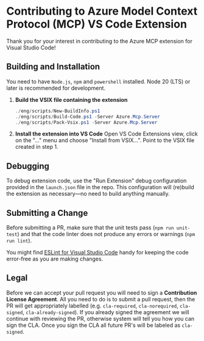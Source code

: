 
# Contributing to Azure Model Context Protocol (MCP) VS Code Extension

Thank you for your interest in contributing to the Azure MCP extension for Visual Studio Code!

## Building and Installation

You need to have `Node.js`, `npm` and `powershell` installed. Node 20 (LTS) or later is recommended for development.

1. **Build the VSIX file containing the extension**
    ```powershell
    ./eng/scripts/New-BuildInfo.ps1
    ./eng/scripts/Build-Code.ps1 -Server Azure.Mcp.Server
    ./eng/scripts/Pack-Vsix.ps1 -Server Azure.Mcp.Server
    ```
2. **Install the extension into VS Code**
    Open VS Code Extensions view, click on the "..." menu and choose "Install from VSIX...". Point to the VSIX file created in step 1.

## Debugging

To debug extension code, use the "Run Extension" debug configuration provided in the `launch.json` file in the repo. This configuration will (re)build the extension as necessary—no need to build anything manually.

## Submitting a Change

Before submitting a PR, make sure that the unit tests pass (`npm run unit-test`) and that the code linter does not produce any errors or warnings (`npm run lint`).

You might find [ESLint for Visual Studio Code](https://marketplace.visualstudio.com/items?itemName=dbaeumer.vscode-eslint) handy for keeping the code error-free as you are making changes.

## Legal

Before we can accept your pull request you will need to sign a **Contribution License Agreement**. All you need to do is to submit a pull request, then the PR will get appropriately labelled (e.g. `cla-required`, `cla-norequired`, `cla-signed`, `cla-already-signed`). If you already signed the agreement we will continue with reviewing the PR, otherwise system will tell you how you can sign the CLA. Once you sign the CLA all future PR's will be labeled as `cla-signed`.
